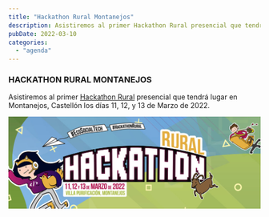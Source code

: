 ```yaml
---
title: "Hackathon Rural Montanejos"
description: Asistiremos al primer Hackathon Rural presencial que tendrá lugar en Montanejos, Castellón los días 11, 12, y 13 de Marzo de 2022.
pubDate: 2022-03-10
categories: 
  - "agenda"
---
```


### HACKATHON RURAL MONTANEJOS

Asistiremos al primer [Hackathon Rural](http://www.hackathonrural.es/) presencial que tendrá lugar en Montanejos, Castellón los días 11, 12, y 13 de Marzo de 2022.

 ![](images/Hackthon-Rural-2022-1024x373-1.jpg)
